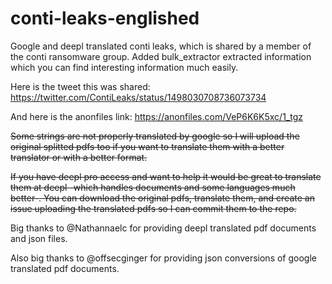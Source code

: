 # conti-leaks-englished
Google and deepl translated conti leaks, which is shared by a member of the conti ransomware group.
Added bulk_extractor extracted information which you can find interesting information much easily.

Here is the tweet this was shared: https://twitter.com/ContiLeaks/status/1498030708736073734

And here is the anonfiles link: https://anonfiles.com/VeP6K6K5xc/1_tgz

~~Some strings are not properly translated by google so I will upload the original splitted pdfs too if you want to translate them with a better translator or with a better format.~~

~~If you have deepl pro access and want to help it would be great to translate them at deepl -which handles documents and some languages much better-. You can download the original pdfs, translate them, and create an issue uploading the translated pdfs so I can commit them to the repo.~~

Big thanks to @Nathannaelc for providing deepl translated pdf documents and json files.

Also big thanks to @offsecginger for providing json conversions of google translated pdf documents.
